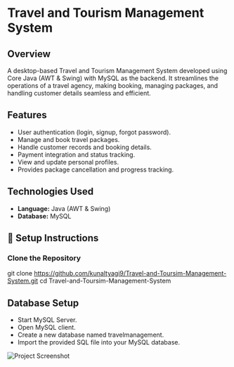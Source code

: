 # Travel and Tourism Management System

## Overview
A desktop-based Travel and Tourism Management System developed using Core Java (AWT & Swing) with MySQL as the backend. It streamlines the operations of a travel agency, making booking, managing packages, and handling customer details seamless and efficient.

## Features
- User authentication (login, signup, forgot password).
- Manage and book travel packages.
- Handle customer records and booking details.
- Payment integration and status tracking.
- View and update personal profiles.
- Provides package cancellation and progress tracking.

## Technologies Used
- **Language:** Java (AWT & Swing)  
- **Database:** MySQL

## 🔧 Setup Instructions
### Clone the Repository
git clone https://github.com/kunaltyagi9/Travel-and-Toursim-Management-System.git
cd Travel-and-Toursim-Management-System

## Database Setup

- Start MySQL Server.
- Open MySQL client.
- Create a new database named travelmanagement.
- Import the provided SQL file into your MySQL database.


![Project Screenshot](path/to/your-screenshot.png)

